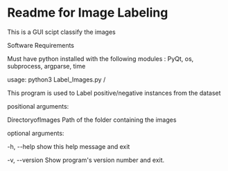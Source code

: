 # Readme for Image Labeling

This is a GUI scipt classify the images


Software Requirements

Must have python installed with the following modules : PyQt, os, subprocess, argparse, time




usage: python3 Label_Images.py /<Path of the folder containing the image Files/> 
  
This program is used to Label positive/negative instances from the dataset

positional arguments:

DirectoryofImages  Path of the folder containing the images

optional arguments:

-h, --help         show this help message and exit

-v, --version      Show program's version number and exit.
